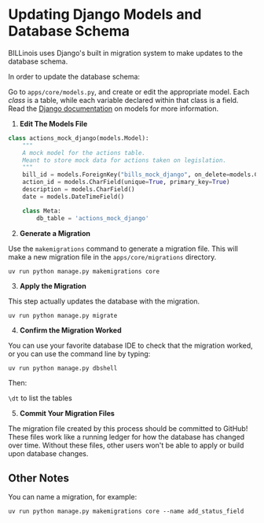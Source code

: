 # Updating Django Models and Database Schema

BILLinois uses Django's built in migration system to make updates to the database schema.

In order to update the database schema:

Go to `apps/core/models.py`, and create or edit the appropriate model. Each *class* is a table, while each variable declared within that class is a field. Read the [Django documentation](https://docs.djangoproject.com/en/5.2/topics/db/models/) on models for more information. 

1. **Edit The Models File**

```python
class actions_mock_django(models.Model):
    """
    A mock model for the actions table.
    Meant to store mock data for actions taken on legislation.
    """
    bill_id = models.ForeignKey("bills_mock_django", on_delete=models.CASCADE)
    action_id = models.CharField(unique=True, primary_key=True)
    description = models.CharField()
    date = models.DateTimeField()

    class Meta:
        db_table = 'actions_mock_django'
```

2. **Generate a Migration**

Use the `makemigrations` command to generate a migration file. This will make a new migration file in the `apps/core/migrations` directory.

`uv run python manage.py makemigrations core`

3. **Apply the Migration**

This step actually updates the database with the migration.

`uv run python manage.py migrate`

4.  **Confirm the Migration Worked**

You can use your favorite database IDE to check that the migration worked, or you can use the command line by typing:

`uv run python manage.py dbshell`

Then:

`\dt` to list the tables

5. **Commit Your Migration Files**

The migration file created by this process should be committed to GitHub! These files work like a running ledger for how the database has changed over time. Without these files, other users won't be able to apply or build upon database changes.

## Other Notes

You can name a migration, for example:

`uv run python manage.py makemigrations core --name add_status_field`

